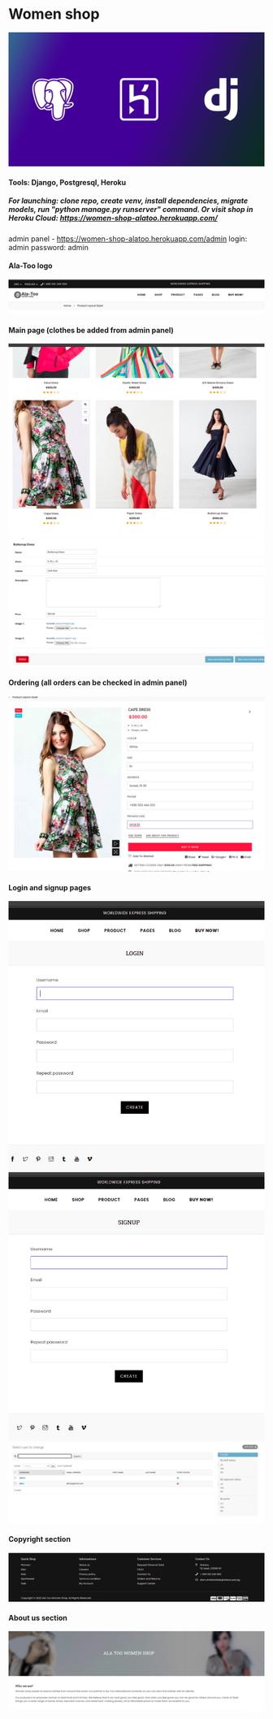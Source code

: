 #  Women shop 
![](doc/0.jpg)

#### Tools: Django, Postgresql, Heroku
##### For launching: clone repo, create venv, install dependencies, migrate models, run "python manage.py runserver" command. Or visit shop in Heroku Cloud: https://women-shop-alatoo.herokuapp.com/
admin panel - https://women-shop-alatoo.herokuapp.com/admin
login: admin password: admin

#### Ala-Too logo
![](doc/9.jpg)

#### Main page (clothes be added from admin panel)
![](doc/1.jpg)
![](doc/7.jpg)

#### Ordering (all orders can be checked in admin panel)
![](doc/2.jpg)

#### Login and signup pages
![](doc/3.jpg)
![](doc/4.jpg)
![](doc/8.jpg)

#### Copyright section
![](doc/5.jpg)

#### About us section
![](doc/6.jpg)

